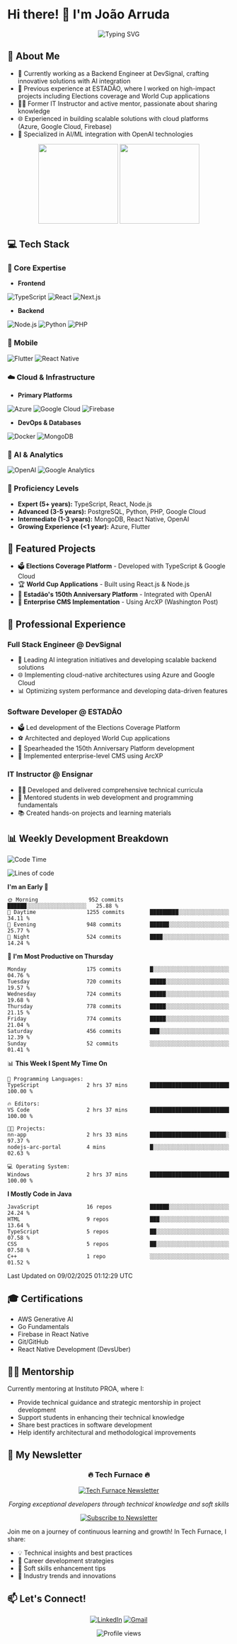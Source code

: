 # Hi there! 👋 I'm João Arruda

<div align="center">
  <img src="https://readme-typing-svg.herokuapp.com?font=Fira+Code&pause=1000&color=00FF00&center=true&vCenter=true&width=435&lines=Full+Stack+Software+Engineer;10x+Engineer+by+DevSignal;AI+%26+Cloud+Solutions+Specialist;TypeScript+%7C+Next+%7C+Node+%7C+Python;PHP+%7C+Flutter+%7C+React+Native;Adaptable+to+New+Technologies&background=1A1B27" alt="Typing SVG" />
</div>

## 🚀 About Me

- 🔭 Currently working as a Backend Engineer at DevSignal, crafting innovative solutions with AI integration
- 🌟 Previous experience at ESTADÃO, where I worked on high-impact projects including Elections coverage and World Cup applications
- 👨‍🏫 Former IT Instructor and active mentor, passionate about sharing knowledge
- 🌐 Experienced in building scalable solutions with cloud platforms (Azure, Google Cloud, Firebase)
- 🤖 Specialized in AI/ML integration with OpenAI technologies

<div align="center">
  <img height="180em" src="https://github-readme-stats.vercel.app/api?username=DarkSide-Dev&show_icons=true&theme=tokyonight&include_all_commits=true&count_private=true&hide_border=true"/>
  <img height="180em" src="https://github-readme-stats.vercel.app/api/top-langs/?username=DarkSide-Dev&layout=compact&langs_count=7&theme=tokyonight&hide_border=true"/>
</div>

## 💻 Tech Stack

### 🎯 Core Expertise
- **Frontend**

![TypeScript](https://img.shields.io/badge/-TypeScript-3178C6?style=for-the-badge&logo=typescript&logoColor=white)
![React](https://img.shields.io/badge/-React-61DAFB?style=for-the-badge&logo=react&logoColor=black)
![Next.js](https://img.shields.io/badge/-Next.js-000000?style=for-the-badge&logo=next.js&logoColor=white)

- **Backend**

![Node.js](https://img.shields.io/badge/-Node.js-339933?style=for-the-badge&logo=node.js&logoColor=white)
![Python](https://img.shields.io/badge/-Python-3776AB?style=for-the-badge&logo=python&logoColor=white)
![PHP](https://img.shields.io/badge/-PHP-777BB4?style=for-the-badge&logo=php&logoColor=white)

### 📱 Mobile
![Flutter](https://img.shields.io/badge/-Flutter-02569B?style=for-the-badge&logo=flutter&logoColor=white)
![React Native](https://img.shields.io/badge/-React_Native-61DAFB?style=for-the-badge&logo=react&logoColor=black)

### ☁️ Cloud & Infrastructure
- **Primary Platforms**

![Azure](https://img.shields.io/badge/-Azure-0089D6?style=for-the-badge&logo=microsoft-azure&logoColor=white)
![Google Cloud](https://img.shields.io/badge/-Google_Cloud-4285F4?style=for-the-badge&logo=google-cloud&logoColor=white)
![Firebase](https://img.shields.io/badge/-Firebase-FFCA28?style=for-the-badge&logo=firebase&logoColor=black)

- **DevOps & Databases**

![Docker](https://img.shields.io/badge/-Docker-2496ED?style=for-the-badge&logo=docker&logoColor=white)
![MongoDB](https://img.shields.io/badge/-MongoDB-47A248?style=for-the-badge&logo=mongodb&logoColor=white)

### 🤖 AI & Analytics
![OpenAI](https://img.shields.io/badge/-OpenAI-412991?style=for-the-badge&logo=openai&logoColor=white)
![Google Analytics](https://img.shields.io/badge/-Google%20Analytics-E37400?style=for-the-badge&logo=google-analytics&logoColor=white)

### 💪 Proficiency Levels
- **Expert (5+ years):** TypeScript, React, Node.js
- **Advanced (3-5 years):** PostgreSQL, Python, PHP, Google Cloud
- **Intermediate (1-3 years):** MongoDB, React Native, OpenAI
- **Growing Experience (<1 year):** Azure, Flutter

## 🌟 Featured Projects

- 🗳️ **Elections Coverage Platform** - Developed with TypeScript & Google Cloud
- 🏆 **World Cup Applications** - Built using React.js & Node.js
- 🎉 **Estadão's 150th Anniversary Platform** - Integrated with OpenAI
- 💼 **Enterprise CMS Implementation** - Using ArcXP (Washington Post)

## 💼 Professional Experience

### Full Stack Engineer @ DevSignal

- 🤖 Leading AI integration initiatives and developing scalable backend solutions
- 🌐 Implementing cloud-native architectures using Azure and Google Cloud
- 📊 Optimizing system performance and developing data-driven features

### Software Developer @ ESTADÃO

- 🗳️ Led development of the Elections Coverage Platform
- ⚽ Architected and deployed World Cup applications
- 🎉 Spearheaded the 150th Anniversary Platform development
- 💼 Implemented enterprise-level CMS using ArcXP

### IT Instructor @ Ensignar

- 👨‍🏫 Developed and delivered comprehensive technical curricula
- 🎯 Mentored students in web development and programming fundamentals
- 📚 Created hands-on projects and learning materials

## 📊 Weekly Development Breakdown

<!--START_SECTION:waka-->
![Code Time](http://img.shields.io/badge/Code%20Time-2%20hrs%2037%20mins-blue)

![Lines of code](https://img.shields.io/badge/From%20Hello%20World%20I%27ve%20Written-1.2%20million%20lines%20of%20code-blue)

**I'm an Early 🐤** 

```text
🌞 Morning                952 commits         ██████░░░░░░░░░░░░░░░░░░░   25.88 % 
🌆 Daytime                1255 commits        █████████░░░░░░░░░░░░░░░░   34.11 % 
🌃 Evening                948 commits         ██████░░░░░░░░░░░░░░░░░░░   25.77 % 
🌙 Night                  524 commits         ████░░░░░░░░░░░░░░░░░░░░░   14.24 % 
```
📅 **I'm Most Productive on Thursday** 

```text
Monday                   175 commits         █░░░░░░░░░░░░░░░░░░░░░░░░   04.76 % 
Tuesday                  720 commits         █████░░░░░░░░░░░░░░░░░░░░   19.57 % 
Wednesday                724 commits         █████░░░░░░░░░░░░░░░░░░░░   19.68 % 
Thursday                 778 commits         █████░░░░░░░░░░░░░░░░░░░░   21.15 % 
Friday                   774 commits         █████░░░░░░░░░░░░░░░░░░░░   21.04 % 
Saturday                 456 commits         ███░░░░░░░░░░░░░░░░░░░░░░   12.39 % 
Sunday                   52 commits          ░░░░░░░░░░░░░░░░░░░░░░░░░   01.41 % 
```


📊 **This Week I Spent My Time On** 

```text
💬 Programming Languages: 
TypeScript               2 hrs 37 mins       █████████████████████████   100.00 % 

🔥 Editors: 
VS Code                  2 hrs 37 mins       █████████████████████████   100.00 % 

🐱‍💻 Projects: 
nn-app                   2 hrs 33 mins       ████████████████████████░   97.37 % 
nodejs-arc-portal        4 mins              █░░░░░░░░░░░░░░░░░░░░░░░░   02.63 % 

💻 Operating System: 
Windows                  2 hrs 37 mins       █████████████████████████   100.00 % 
```

**I Mostly Code in Java** 

```text
JavaScript               16 repos            ██████░░░░░░░░░░░░░░░░░░░   24.24 % 
HTML                     9 repos             ███░░░░░░░░░░░░░░░░░░░░░░   13.64 % 
TypeScript               5 repos             ██░░░░░░░░░░░░░░░░░░░░░░░   07.58 % 
CSS                      5 repos             ██░░░░░░░░░░░░░░░░░░░░░░░   07.58 % 
C++                      1 repo              ░░░░░░░░░░░░░░░░░░░░░░░░░   01.52 % 
```




 Last Updated on 09/02/2025 01:12:29 UTC
<!--END_SECTION:waka-->

## 🎓 Certifications
- AWS Generative AI
- Go Fundamentals
- Firebase in React Native
- Git/GitHub
- React Native Development (DevsUber)

## 👨‍🏫 Mentorship
Currently mentoring at Instituto PROA, where I:
- Provide technical guidance and strategic mentorship in project development
- Support students in enhancing their technical knowledge
- Share best practices in software development
- Help identify architectural and methodological improvements

## 📰 My Newsletter

<div align="center">

### 🔥 Tech Furnace 🔥

[<img src="https://media.licdn.com/dms/image/v2/D4D12AQFhy3AYObnr_A/series-logo_image-shrink_200_200/series-logo_image-shrink_200_200/0/1739031999209?e=1744848000&v=beta&t=teliZ6a6pbHwiWVX4Pu8FS20VmGP-haxt-tqBEO9jCk" alt="Tech Furnace Newsletter" />](https://www.linkedin.com/newsletters/tech-furnace-7294028900148371456)

*Forging exceptional developers through technical knowledge and soft skills*

[![Subscribe to Newsletter](https://img.shields.io/badge/-Subscribe%20Now-0A66C2?style=for-the-badge&logo=linkedin&logoColor=white)](https://www.linkedin.com/newsletters/tech-furnace-7294028900148371456)

</div>

Join me on a journey of continuous learning and growth! In Tech Furnace, I share:
- 💡 Technical insights and best practices
- 🌟 Career development strategies
- 🤝 Soft skills enhancement tips
- 🚀 Industry trends and innovations

## 📫 Let's Connect!

<div align="center">

[![LinkedIn](https://img.shields.io/badge/-LinkedIn-%230077B5?style=for-the-badge&logo=linkedin&logoColor=white)](https://www.linkedin.com/in/joao-victor-oliveira-arruda/)
[![Gmail](https://img.shields.io/badge/-Gmail-%23333?style=for-the-badge&logo=gmail&logoColor=white)](mailto:joao.oliveira.arruda06@gmail.com)

</div>
<div align="center">
  <img src="https://komarev.com/ghpvc/?username=DarkSide-Dev&color=brightgreen&style=for-the-badge" alt="Profile views" />
</div>
